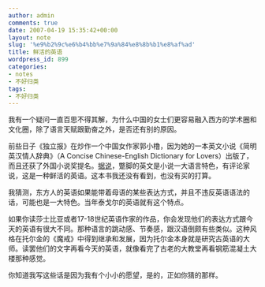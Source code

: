 ```yaml
---
author: admin
comments: true
date: 2007-04-19 15:35:42+00:00
layout: note
slug: '%e9%b2%9c%e6%b4%bb%e7%9a%84%e8%8b%b1%e8%af%ad'
title: 鲜活的英语
wordpress_id: 899
categories:
- notes
- 不好归类
tags:
- 不好归类
---
```


我有一个疑问一直百思不得其解，为什么中国的女士们更容易融入西方的学术圈和文化圈，除了语言天赋跟勤奋之外，是否还有别的原因。

前些日子《独立报》在炒作一个中国女作家郭小橹，因为她的一本英文小说《简明英汉情人辞典》（A Concise Chinese-English Dictionary for Lovers）出版了，而且还获了外国小说奖提名。[据说](http://www.gmw.cn/content/2007-03/07/content_564809.htm)，蹩脚的英文是小说一大语言特色，有评论家说，这是一种鲜活的英语。这本书我还没有看到，也没有买的打算。

我猜测，东方人的英语如果能带着母语的某些表达方式，并且不违反英语语法的话，可能也是一大特色。当年泰戈尔的英语就有这个特点。

如果你读莎士比亚或者17-18世纪英语作家的作品，你会发现他们的表达方式跟今天的英语有很大不同。那种语言的跳动感、节奏感，跟汉语倒颇有些类似。这种风格在托尔金的《魔戒》中得到继承和发展，因为托尔金本身就是研究古英语的大师。读罢他们的文字再看今天的英语，就像看完了古老的大教堂再看钢筋混凝土大楼那种感觉。

你知道我写这些话是因为我有个小小的愿望，是的，正如你猜的那样。
